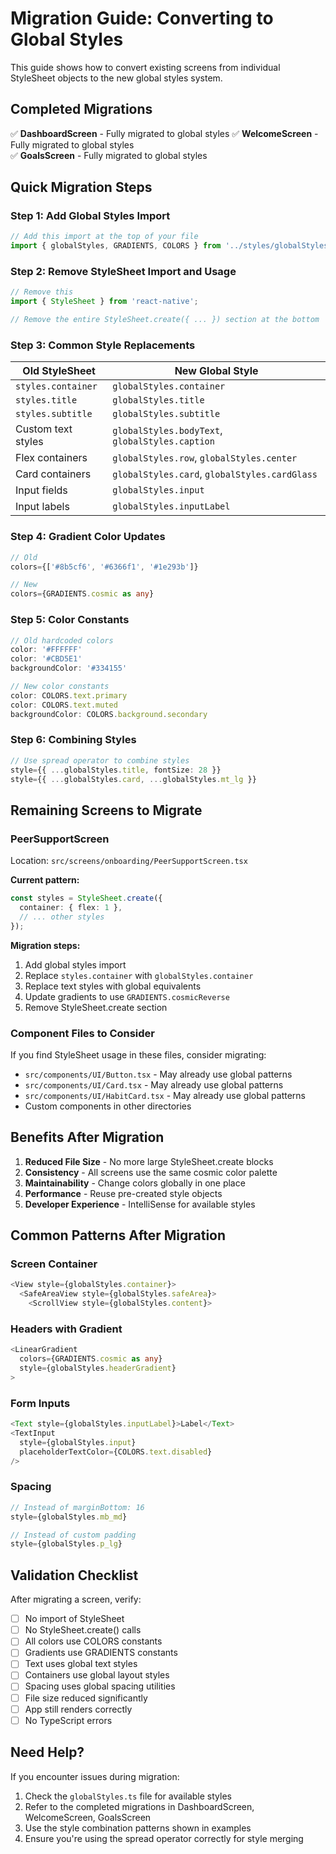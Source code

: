 # Migration Guide: Converting to Global Styles

This guide shows how to convert existing screens from individual StyleSheet objects to the new global styles system.

## Completed Migrations

✅ **DashboardScreen** - Fully migrated to global styles
✅ **WelcomeScreen** - Fully migrated to global styles  
✅ **GoalsScreen** - Fully migrated to global styles

## Quick Migration Steps

### Step 1: Add Global Styles Import

```typescript
// Add this import at the top of your file
import { globalStyles, GRADIENTS, COLORS } from '../styles/globalStyles';
```

### Step 2: Remove StyleSheet Import and Usage

```typescript
// Remove this
import { StyleSheet } from 'react-native';

// Remove the entire StyleSheet.create({ ... }) section at the bottom
```

### Step 3: Common Style Replacements

| Old StyleSheet | New Global Style |
|----------------|------------------|
| `styles.container` | `globalStyles.container` |
| `styles.title` | `globalStyles.title` |
| `styles.subtitle` | `globalStyles.subtitle` |
| Custom text styles | `globalStyles.bodyText`, `globalStyles.caption` |
| Flex containers | `globalStyles.row`, `globalStyles.center` |
| Card containers | `globalStyles.card`, `globalStyles.cardGlass` |
| Input fields | `globalStyles.input` |
| Input labels | `globalStyles.inputLabel` |

### Step 4: Gradient Color Updates

```typescript
// Old
colors={['#8b5cf6', '#6366f1', '#1e293b']}

// New  
colors={GRADIENTS.cosmic as any}
```

### Step 5: Color Constants

```typescript
// Old hardcoded colors
color: '#FFFFFF'
color: '#CBD5E1'
backgroundColor: '#334155'

// New color constants
color: COLORS.text.primary
color: COLORS.text.muted  
backgroundColor: COLORS.background.secondary
```

### Step 6: Combining Styles

```typescript
// Use spread operator to combine styles
style={{ ...globalStyles.title, fontSize: 28 }}
style={{ ...globalStyles.card, ...globalStyles.mt_lg }}
```

## Remaining Screens to Migrate

### PeerSupportScreen
Location: `src/screens/onboarding/PeerSupportScreen.tsx`

**Current pattern:**
```typescript
const styles = StyleSheet.create({
  container: { flex: 1 },
  // ... other styles
});
```

**Migration steps:**
1. Add global styles import
2. Replace `styles.container` with `globalStyles.container`
3. Replace text styles with global equivalents
4. Update gradients to use `GRADIENTS.cosmicReverse`
5. Remove StyleSheet.create section

### Component Files to Consider

If you find StyleSheet usage in these files, consider migrating:

- `src/components/UI/Button.tsx` - May already use global patterns
- `src/components/UI/Card.tsx` - May already use global patterns  
- `src/components/UI/HabitCard.tsx` - May already use global patterns
- Custom components in other directories

## Benefits After Migration

1. **Reduced File Size** - No more large StyleSheet.create blocks
2. **Consistency** - All screens use the same cosmic color palette
3. **Maintainability** - Change colors globally in one place
4. **Performance** - Reuse pre-created style objects
5. **Developer Experience** - IntelliSense for available styles

## Common Patterns After Migration

### Screen Container
```typescript
<View style={globalStyles.container}>
  <SafeAreaView style={globalStyles.safeArea}>
    <ScrollView style={globalStyles.content}>
```

### Headers with Gradient
```typescript
<LinearGradient 
  colors={GRADIENTS.cosmic as any} 
  style={globalStyles.headerGradient}
>
```

### Form Inputs
```typescript
<Text style={globalStyles.inputLabel}>Label</Text>
<TextInput 
  style={globalStyles.input}
  placeholderTextColor={COLORS.text.disabled}
/>
```

### Spacing
```typescript
// Instead of marginBottom: 16
style={globalStyles.mb_md}

// Instead of custom padding
style={globalStyles.p_lg}
```

## Validation Checklist

After migrating a screen, verify:

- [ ] No import of StyleSheet
- [ ] No StyleSheet.create() calls
- [ ] All colors use COLORS constants
- [ ] Gradients use GRADIENTS constants  
- [ ] Text uses global text styles
- [ ] Containers use global layout styles
- [ ] Spacing uses global spacing utilities
- [ ] File size reduced significantly
- [ ] App still renders correctly
- [ ] No TypeScript errors

## Need Help?

If you encounter issues during migration:

1. Check the `globalStyles.ts` file for available styles
2. Refer to the completed migrations in DashboardScreen, WelcomeScreen, GoalsScreen
3. Use the style combination patterns shown in examples
4. Ensure you're using the spread operator correctly for style merging 